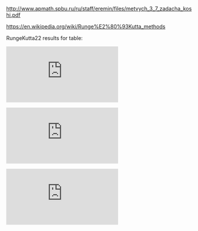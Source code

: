 http://www.apmath.spbu.ru/ru/staff/eremin/files/metvych_3_7_zadacha_koshi.pdf

https://en.wikipedia.org/wiki/Runge%E2%80%93Kutta_methods

RungeKutta22 results for table:

![](https://latex.codecogs.com/gif.latex?%5Cbegin%7Btabular%7D%20%7Bc%7Cc%20c%7D%200%20%5C%5C%20c2%20%26%20a21%20%5C%5C%20%5Chline%20%26%20b1%20%26%20b2%20%5Cend%7Btabular%7D)

![](https://latex.codecogs.com/gif.latex?%5C%5C%20c2%20%3D%20a21%20%3D%20%5Cfrac%7B1%7D%7B15%7D%20%5C%5C%20b2%20%3D%20%5Cfrac%7B1%7D%7B2c2%7D%20%5C%5C%20b1%20%3D%201%20-%20%5Cfrac%7B1%7D%7B2c2%7D)

![](https://latex.codecogs.com/gif.latex?%5C%5Cy_1%20%3D%200.26303661%20%5C%5C%20y_2%20%3D%200.21767219)
